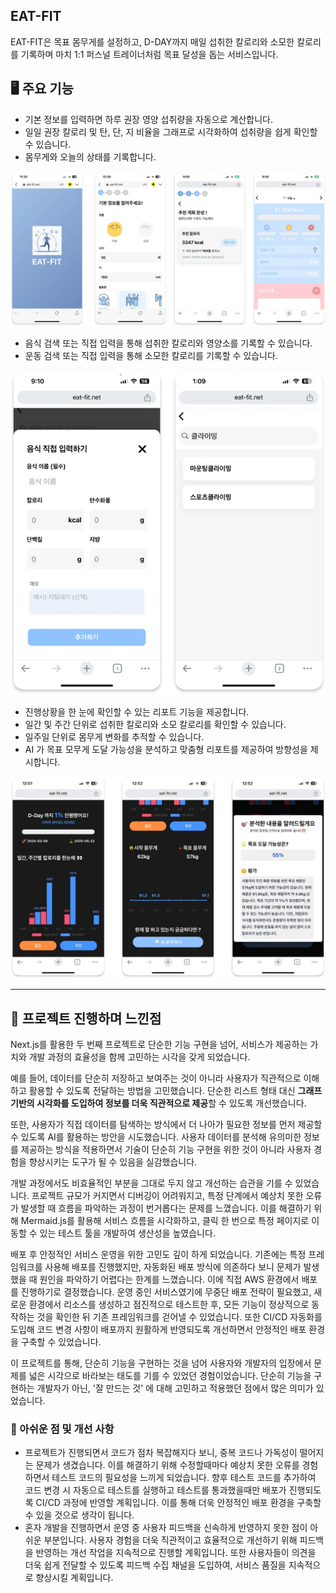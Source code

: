 ## EAT-FIT

EAT-FIT은 목표 몸무게를 설정하고, D-DAY까지 매일 섭취한 칼로리와 소모한 칼로리를 기록하며 마치 1:1 퍼스널 트레이너처럼 목표 달성을 돕는 서비스입니다.

## 🖥️ 주요 기능

-   기본 정보를 입력하면 하루 권장 영양 섭취량을 자동으로 계산합니다.
-   일일 권장 칼로리 및 탄, 단, 지 비율을 그래프로 시각화하여 섭취량을 쉽게 확인할 수 있습니다.
-   몸무게와 오늘의 상태를 기록합니다.

![alt text](/public/main.png)

-   음식 검색 또는 직접 입력을 통해 섭취한 칼로리와 영양소를 기록할 수 있습니다.
-   운동 검색 또는 직접 입력을 통해 소모한 칼로리를 기록할 수 있습니다.

![alt text](/public/exercise.png)

-   진행상황을 한 눈에 확인할 수 있는 리포트 기능을 제공합니다.
-   일간 및 주간 단위로 섭취한 칼로리와 소모 칼로리를 확인할 수 있습니다.
-   일주일 단위로 몸무게 변화를 추적할 수 있습니다.
-   AI 가 목표 모무게 도달 가능성을 분석하고 맞춤형 리포트를 제공하여 방향성을 제시합니다.

![alt text](/public/report.png)

---

## **🤔 프로젝트 진행하며 느낀점**

Next.js를 활용한 두 번째 프로젝트로 단순한 기능 구현을 넘어, 서비스가 제공하는 가치와 개발 과정의 효율성을 함께 고민하는 시각을 갖게 되었습니다.

예를 들어, 데이터를 단순히 저장하고 보여주는 것이 아니라 사용자가 직관적으로 이해하고 활용할 수 있도록 전달하는 방법을 고민했습니다. 단순한 리스트 형태 대신 **그래프 기반의 시각화를 도입하여 정보를 더욱 직관적으로 제공**할 수 있도록 개선했습니다.

또한, 사용자가 직접 데이터를 탐색하는 방식에서 더 나아가 필요한 정보를 먼저 제공할 수 있도록 AI를 활용하는 방안을 시도했습니다. 사용자 데이터를 분석해 유의미한 정보를 제공하는 방식을 적용하면서 기술이 단순히 기능 구현을 위한 것이 아니라 사용자 경험을 향상시키는 도구가 될 수 있음을 실감했습니다.

개발 과정에서도 비효율적인 부분을 그대로 두지 않고 개선하는 습관을 기를 수 있었습니다. 프로젝트 규모가 커지면서 디버깅이 어려워지고, 특정 단계에서 예상치 못한 오류가 발생할 때 흐름을 파악하는 과정이 번거롭다는 문제를 느꼈습니다. 이를 해결하기 위해 Mermaid.js를 활용해 서비스 흐름을 시각화하고, 클릭 한 번으로 특정 페이지로 이동할 수 있는 테스트 툴을 개발하여 생산성을 높였습니다.

배포 후 안정적인 서비스 운영을 위한 고민도 깊이 하게 되었습니다. 기존에는 특정 프레임워크를 사용해 배포를 진행했지만, 자동화된 배포 방식에 의존하다 보니 문제가 발생했을 때 원인을 파악하기 어렵다는 한계를 느꼈습니다. 이에 직접 AWS 환경에서 배포를 진행하기로 결정했습니다. 운영 중인 서비스였기에 무중단 배포 전략이 필요했고, 새로운 환경에서 리소스를 생성하고 점진적으로 테스트한 후, 모든 기능이 정상적으로 동작하는 것을 확인한 뒤 기존 프레임워크를 걷어낼 수 있었습니다. 또한 CI/CD 자동화를 도입해 코드 변경 사항이 배포까지 원활하게 반영되도록 개선하면서 안정적인 배포 환경을 구축할 수 있었습니다.

이 프로젝트를 통해, 단순히 기능을 구현하는 것을 넘어 사용자와 개발자의 입장에서 문제를 넓은 시각으로 바라보는 태도를 기를 수 있었던 경험이었습니다. 단순히 기능을 구현하는 개발자가 아닌, '잘 만드는 것' 에 대해 고민하고 적용했던 점에서 많은 의미가 있었습니다.

### 📝 아쉬운 점 및 개선 사항

-   프로젝트가 진행되면서 코드가 점차 복잡해지다 보니, 중복 코드나 가독성이 떨어지는 문제가 생겼습니다. 이를 해결하기 위해 수정할때마다 예상치 못한 오류를 경험 하면서 테스트 코드의 필요성을 느끼게 되었습니다. 향후 테스트 코드를 추가하여 코드 변경 시 자동으로 테스트를 실행하고 테스트를 통과했을때만 배포가 진행되도록 CI/CD 과정에 반영할 계획입니다. 이를 통해 더욱 안정적인 배포 환경을 구축할 수 있을 것으로 생각이 됩니다.
-   혼자 개발을 진행하면서 운영 중 사용자 피드백을 신속하게 반영하지 못한 점이 아쉬운 부분입니다. 사용자 경험을 더욱 직관적이고 효율적으로 개선하기 위해 피드백을 반영하는 개선 작업을 지속적으로 진행할 계획입니다. 또한 사용자들이 의견을 더욱 쉽게 전달할 수 있도록 피드백 수집 채널을 도입하여, 서비스 품질을 지속적으로 향상시킬 계획입니다.
